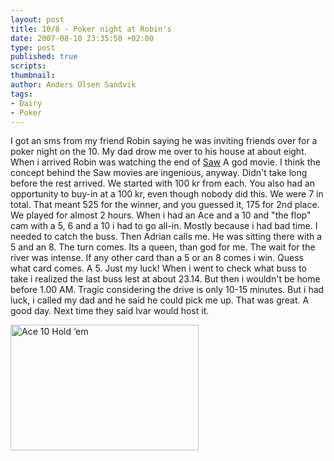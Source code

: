 ```yaml
---
layout: post
title: 10/8 - Poker night at Robin's
date: 2007-08-10 23:35:50 +02:00
type: post
published: true
scripts:
thumbnail:
author: Anders Olsen Sandvik
tags:
- Dairy
- Poker
---
```

<p>I got an sms from my friend Robin saying he was inviting friends over for a poker night on the 10. My dad drow me over to his house at about eight.<br />
When i arrived Robin was watching the end of <a href="http://www.imdb.com/title/tt0387564/" title="Saw">Saw</a> A god movie. I think the concept behind the Saw movies are ingenious, anyway. Didn't take long before the rest arrived. We started with 100 kr from each. You also had an opportunity to buy-in at a 100 kr, even though nobody did this. We were 7 in total. That meant 525 for the winner, and you guessed it, 175 for 2nd place. We played for almost 2 hours. When i had an Ace and a 10 and "the flop" cam with a 5, 6 and a 10 i had to go all-in. Mostly because i had bad time. I needed to catch the buss. Then Adrian calls me. He was sitting there with a 5 and an 8. The turn comes. Its a queen, than god for me. The wait for the river was intense. If any other card than a 5 or an 8 comes i win. Quess what card comes. A 5. Just my luck! When i went to check what buss to take i realized the last buss lest at about 23.14. But then i wouldn't be home before 1.00 AM. Tragic considering the drive is only 10-15 minutes. But i had luck, i called my dad and he said he could pick me up. That was great. A good day. Next time they said Ivar would host it.</p>
<p><img src="{{ site.baseurl }}/images/holdem.jpg" alt="Ace 10 Hold ‘em" align="bottom" height="201" width="301" /></p>

